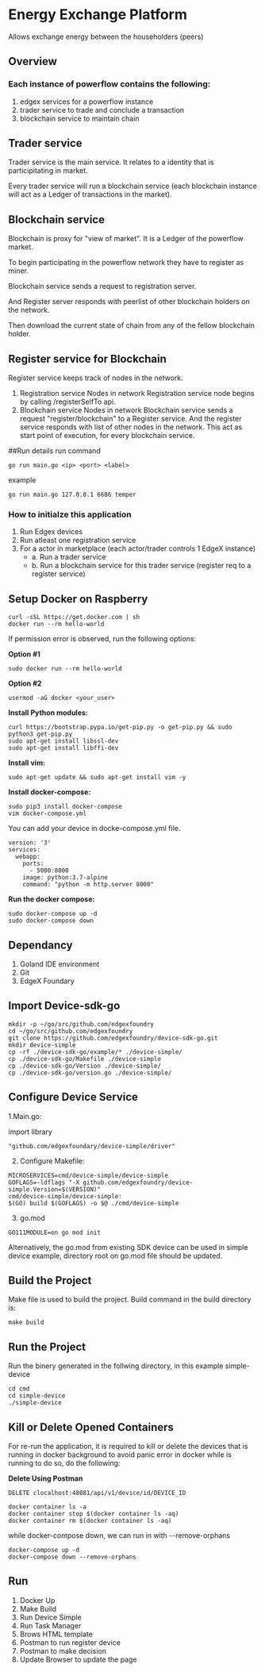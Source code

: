 # Energy Exchange Platform
Allows exchange energy between the householders (peers)

## Overview
### Each instance of powerflow contains the following:
1. edgex services for a powerflow instance
2. trader service to trade and conclude a transaction
3. blockchain service to maintain chain

## Trader service
Trader service is the main service. 
It relates to a identity that is participitating in market.

Every trader service will run a blockchain service 
(each blockchain instance will act as a Ledger of transactions in the market).

## Blockchain service
Blockchain is proxy for "view of market". 
It is a Ledger of the powerflow market.

To begin participating in the powerflow network they have to register as miner.

Blockchain service sends a request to registration server.

And Register server responds with peerlist of other blockchain holders 
on the network.

Then download the current state of chain from any of the fellow blockchain holder.
 
## Register service for Blockchain
Register service keeps track of nodes in the network.
1. Registration service Nodes in network
Registration service node begins by calling /registerSelfTo api.
2. Blockchain service Nodes in network
Blockchain service sends a request "register/blockchain" to a Register service.
And the register service responds with list of other nodes in the network.
This act as start point of execution, for every blockchain service.


##Run details
run command

``go run main.go <ip> <port> <label>``

example 

``go run main.go 127.0.0.1 6686 temper``

### How to initialze this application
1. Run Edgex devices
1. Run atleast one registration service
2. For a actor in marketplace (each actor/trader controls 1 EdgeX instance)
    - a. Run a trader service 
    - b. Run a blockchain service for this trader service (register req to a register service)


## Setup Docker on Raspberry 

```linux
curl -sSL https://get.docker.com | sh
docker run --rm hello-world
```

If permission error is observed, run the following options:

**Option #1**
```linux
sudo docker run --rm hello-world
```
**Option #2**
```linux
usermod -aG docker <your_user>
```

**Install Python modules:**
```linux
curl https://bootstrap.pypa.io/get-pip.py -o get-pip.py && sudo python3 get-pip.py
sudo apt-get install libssl-dev
sudo apt-get install libffi-dev
```
**Install vim:**
```linux
sudo apt-get update && sudo apt-get install vim -y
```

**Install docker-compose:**
```linux
sudo pip3 install docker-compose
vim docker-compose.yml
```
You can add your device in docke-compose.yml file.

```linux
version: '3'
services:
  webapp:
    ports:
      - 5000:8000
    image: python:3.7-alpine
    command: "python -m http.server 8000"
```
**Run the docker compose:**

```linux
sudo docker-compose up -d
sudo docker-compose down
```

## Dependancy

1. Goland IDE environment
2. Git 
3. EdgeX Foundary 


## Import Device-sdk-go

```linux
mkdir -p ~/go/src/github.com/edgexfoundry
cd ~/go/src/github.com/edgexfoundry
git clone https://github.com/edgexfoundry/device-sdk-go.git
mkdir device-simple
cp -rf ./device-sdk-go/example/* ./device-simple/
cp ./device-sdk-go/Makefile ./device-simple
cp ./device-sdk-go/Version ./device-simple/
cp ./device-sdk-go/version.go ./device-simple/

```

## Configure Device Service 

1.Main.go: 

import library

```linux
"github.com/edgexfoundary/device-simple/driver"
```
2. Configure Makefile:

```linux
MICROSERVICES=cmd/device-simple/device-simple
GOFLAGS=-ldflags "-X github.com/edgexfoundry/device-simple.Version=$(VERSION)"
cmd/device-simple/device-simple:
$(GO) build $(GOFLAGS) -o $@ ./cmd/device-simple
```
3. go.mod

```linux
GO111MODULE=on go mod init
```
Alternatively, the go.mod from existing SDK device can be used in simple device example, directory root on go.mod file should be updated.

## Build the Project

Make file is used to build the project. Build command in the build directory is:
```linux
make build
```
## Run the Project

Run the binery generated in the follwing directory, in this example simple-device

```linux
cd cmd
cd simple-device
./simple-device
```
## Kill or Delete Opened Containers

For re-run the application, it is required to kill or delete the devices that is running in docker background to avoid panic error in docker while is running to do so, do the following:

**Delete Using Postman** 

```linux
DELETE clocalhost:48081/api/v1/device/id/DEVICE_ID
```
```linux
docker container ls -a
docker container stop $(docker container ls -aq)
docker container rm $(docker container ls -aq)
```
while docker-compose down, we can run in with --remove-orphans

```linux
docker-compose up -d
docker-compose down --remove-orphans
```

## Run 

1. Docker Up
2. Make Build
3. Run Device Simple
4. Run Task Manager
5. Brows HTML template
6. Postman to run register device
7. Postman to make decision
9. Update Browser to update the page
